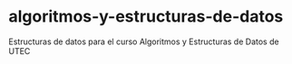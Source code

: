 # algoritmos-y-estructuras-de-datos
Estructuras de datos para el curso Algoritmos y Estructuras de Datos de UTEC
